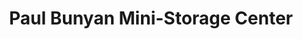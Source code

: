 ---
title: "Paul Bunyan Mini-Storage Center"
url: /bemidji/paul-bunyan-mini-storage-center/
shop: storage rental
---